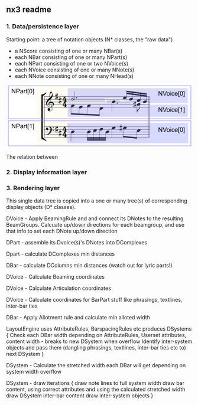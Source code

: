 ## nx3 readme

### 1. Data/persistence layer

Starting point: a tree of notation objects (N* classes, the "raw data")
 * a NScore consisting of one or many NBar(s)
 * each NBar consisting of one or many NPart(s)
 * each NPart consisting of one or two NVoice(s)
 * each NVoice consisting of one or many NNote(s)
 * each NNote consisting of one or many NHead(s)
 
 ![My image](https://github.com/cambiata/cx/blob/master/src/nx3/img/RelationNPartNVoice.png)
 
 The relation between 

### 2. Display information layer


### 3. Rendering layer






This single data tree is copied into a one or many tree(s) of corresponding display objects (D* classes).

DVoice - Apply BeamingRule and and connect its DNotes to the resulting BeamGroups. Calcuate up/down directions for each beamgroup, and use that info to set each DNote up/down direction

DPart - assemble its Dvoice(s)'s DNotes into DComplexes

Dpart - calculate DComplexes min distances

DBar - calculate DColumns min distances (watch out for lyric parts!)

DVoice - Calculate Beaming coordinates

DVoice - Calculate Articulation coordinates

DVoice - Calculate coordinates for BarPart stuff like phrasings, textlines, inter-bar ties

DBar - Apply Allotment rule and calculate min alloted width

LayoutEngine uses AttributeRules, BarspacingRules etc produces DSystems
{
	Check each DBar width depending on AttributeRules, Userset attributes, content width - breaks to new DSystem when overflow
	Identify inter-system objects and pass them (dangling phrasings, textlines, inter-bar ties etc to) next DSystem	
}

DSystem - Calculate the stretched width each DBar will get depending on system width overflow

DSystem - draw iterations
{
	draw note lines to full system width
	draw bar content, using correct attributes and using the calculated stretched width
	draw DSystem inter-bar content
	draw inter-system objects
}



 
